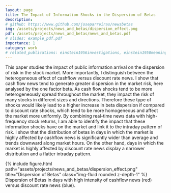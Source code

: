 ```yaml
---
layout: page
title: The Impact of Information Shocks in the Dispersion of Betas
description:
# github: https://www.github.com/joseparreiras/newsbetas
img: /assets/projects/news_and_betas/dispersion_effect.png
pdf: /assets/projects/news_and_betas/news_and_betas.pdf
# slides: example_pdf.pdf
importance: 1
category: work
# related_publications: einstein1956investigations, einstein1950meaning
---
```


This paper studies the impact of public information arrival on the dispersion of risk in the stock market. More importantly, I distinguish between the heterogeneous effect of cashflow versus discount rate news. I show that cash flow news tend to generate greater dispersion in the market risk, here analysed by the one factor beta. As cash flow shocks tend to be more heterogeneously spread throughout the market, they impact the risk of many stocks in different sizes and directions. Therefore these type of shocks would likely lead to a higher increase in beta dispersion if compared to discount rate shocks, which tend to be more homogeneous and affect the market more uniformly. By combining real-time news data with high-frequency stock returns, I am able to identify the impact that these information shocks have on the market and link it to the intraday pattern of risk. I show that the distribution of betas in days in which the market is highly affected by cashflow news is significantly wider than average and trends downward along market hours. On the other hand, days in which the market is highly affected by discount rate news display a narrower distribution and a flatter intraday pattern.

<div class="row">
    {% include figure.html path="assets/projects/news_and_betas/dispersion_effect.png" title="Dispersion of Betas" class="img-fluid rounded z-depth-1" %}
</div>
<div class="caption">
    Dispersion of Betas in days with high intensity of cashflow news (red) versus discount rate news (blue).
</div>
